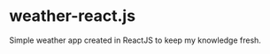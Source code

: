 # weather-react.js <br>   

<p> Simple weather app created in ReactJS to keep my knowledge fresh.</p>                                                                                                                               
